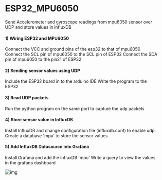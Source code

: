# ESP32_MPU6050
Send Accelerometer and gyroscope readings from mpu6050 sensor over UDP and store values in InfluxDB 


#### 1) Wiring ESP32 and MPU6050
Connect the VCC and ground pins of the esp32 to that of mpu6050
Connect the SCL pin of mpu6050 to the SCL pin of ESP32
Connect the SDA pin of mpu6050 to the pin21 of ESP32

#### 2) Sending sensor values using UDP
Include the ESP32 board in to the arduino IDE 
Write the program to the ESP32

#### 3) Read UDP packets 
Run the python program on the same port to capture the udp packets

#### 4) Store sensor value in InfluxDB
Install InfluxDB and change configuration file (influxdb.conf) to enable udp 
Create a database 'mpu' to store the sensor values

#### 5) Add InfluxDB Datasource into Grafana 
Install Grafana and add the influxDB 'mpu' 
Write a query to view the values in the grafana dashboard 

![img](https://github.com/deepakravibabu/ESP32_MPU6050/blob/master/esp32mpu6050.gif)
